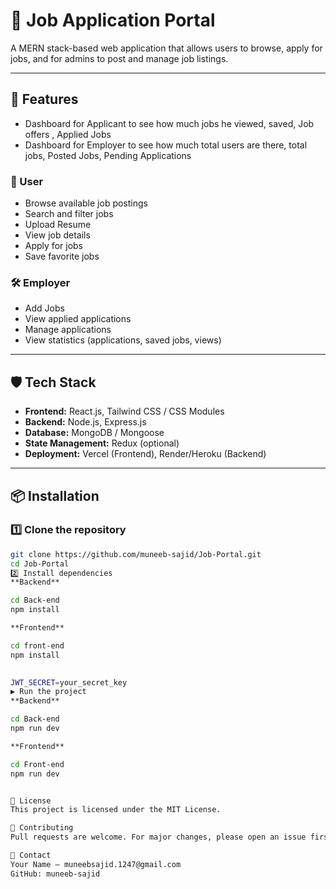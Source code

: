 # 📝 Job Application Portal

A MERN stack-based web application that allows users to browse, apply for jobs, and for admins to post and manage job listings.

---

## 🚀 Features
- Dashboard for Applicant to see how much jobs he viewed, saved, Job offers , Applied Jobs
- Dashboard for Employer to see how much total users are there, total jobs, Posted Jobs, Pending Applications


### 👤 User
- Browse available job postings
- Search and filter jobs
- Upload Resume
- View job details
- Apply for jobs
- Save favorite jobs

### 🛠 Employer
- Add Jobs
- View applied applications
- Manage applications
- View statistics (applications, saved jobs, views)

---

## 🛡 Tech Stack
- **Frontend:** React.js, Tailwind CSS / CSS Modules
- **Backend:** Node.js, Express.js
- **Database:** MongoDB / Mongoose
- **State Management:** Redux (optional)
- **Deployment:** Vercel (Frontend), Render/Heroku (Backend)

---

## 📦 Installation

### 1️⃣ Clone the repository
```bash
git clone https://github.com/muneeb-sajid/Job-Portal.git
cd Job-Portal
2️⃣ Install dependencies
**Backend**

cd Back-end
npm install

**Frontend**

cd front-end
npm install
 

JWT_SECRET=your_secret_key
▶️ Run the project
**Backend**

cd Back-end
npm run dev 

**Frontend**

cd Front-end
npm run dev


📜 License
This project is licensed under the MIT License.

🤝 Contributing
Pull requests are welcome. For major changes, please open an issue first to discuss what you would like to change.

📧 Contact
Your Name – muneebsajid.1247@gmail.com
GitHub: muneeb-sajid
